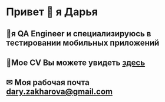 # Привет 👋 я Дарья
 ## 📱я QA Engineer и специализируюсь в тестировании мобильных приложений
 ## 📄Мое CV Вы можете увидеть [здесь](https://drive.google.com/file/d/1GICGNhWBY34UR9u1e_z-KkAze0eo_YZh/view?usp=sharing) 
 ## ✉ Моя рабочая почта dary.zakharova@gmail.com
